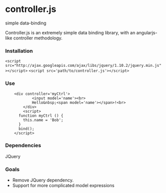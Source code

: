 controller.js
=============

simple data-binding

Controller.js is an extremely simple data binding library, with an angularjs-like controller methodology.

### Installation
`<script src="http://ajax.googleapis.com/ajax/libs/jquery/1.10.2/jquery.min.js"></script>`
`<script src='path/to/controller.js'></script>`

### Use
```
    <div controller='myCtrl'>
			<input model='name'><br>
			Hello&nbsp;<span model='name'></span>!<br>
		</div>
		<script>
      function myCtrl () {
        this.name = 'Bob';
      }
      bind();
    </script>
```

### Dependencies
JQuery

### Goals
* Remove JQuery dependency.
* Support for more complicated model expressions

